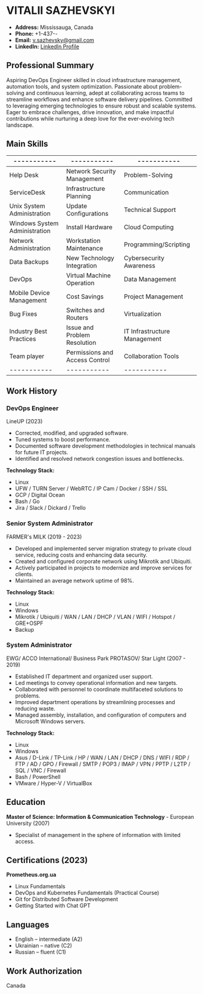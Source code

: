 # VITALII SAZHEVSKYI

- **Address:** Mississauga, Canada
- **Phone:** +1-437-*-*
- **Email:** v.sazhevsky@gmail.com
- **LinkedIn:** [LinkedIn Profile](https://www.linkedin.com/in/vitalii-sazhevskyi-32982a6a/)

## Professional Summary

Aspiring DevOps Engineer skilled in cloud infrastructure management, automation tools, and system optimization. Passionate about problem-solving and continuous learning, adept at collaborating across teams to streamline workflows and enhance software delivery pipelines. Committed to leveraging emerging technologies to ensure robust and scalable systems. Eager to embrace challenges, drive innovation, and make impactful contributions while nurturing a deep love for the ever-evolving tech landscape.

## Main Skills

| ----------- | ----------- | ----------- |
| ----------- | ----------- | ----------- |
| Help Desk      | Network Security Management | Problem-Solving      |
| ServiceDesk | Infrastructure Planning | Communication      |
| Unix System Administration | Update Configurations | Technical Support      |
| Windows System Administration | Install Hardware | Cloud Computing      |
| Network Administration | Workstation Maintenance | Programming/Scripting      |
| Data Backups | New Technology Integration | Cybersecurity Awareness      |
| DevOps | Virtual Machine Operation | Data Management      |
| Mobile Device Management | Cost Savings | Project Management      |
| Bug Fixes | Switches and Routers | Virtualization      |
| Industry Best Practices | Issue and Problem Resolution | IT Infrastructure Management      |
| Team player | Permissions and Access Control | Collaboration Tools      |
| ----------- | ----------- | ----------- |

## Work History

### DevOps Engineer
LineUP (2023)
- Corrected, modified, and upgraded software.
- Tuned systems to boost performance.
- Documented software development methodologies in technical manuals for future IT projects.
- Identified and resolved network congestion issues and bottlenecks.

**Technology Stack:**
  - Linux
  - UFW / TURN Server / WebRTC / IP Cam / Docker / SSH / SSL
  - GCP / Digital Ocean
  - Bash / Go
  - Jira / Slack / Dickard / Trello

### Senior System Administrator
FARMER's MILK (2019 - 2023)
- Developed and implemented server migration strategy to private cloud service, reducing costs and enhancing data security.
- Created and configured corporate network using Mikrotik and Ubiquiti.
- Actively participated in projects to modernize and improve services for clients.
- Maintained an average network uptime of 98%.

**Technology Stack:**
  - Linux
  - Windows
  - Mikrotik / Ubiquiti / WAN / LAN / DHCP / VLAN / WIFI / Hotspot / GRE+OSPF
  - Backup

### System Administrator
EWG/ АCCО International/ Business Park PROTASOV/ Star Light (2007 - 2019)
- Established IT department and organized user support.
- Led meetings to convey operational information and new targets.
- Collaborated with personnel to coordinate multifaceted solutions to problems.
- Improved department operations by streamlining processes and reducing waste.
- Managed assembly, installation, and configuration of computers and Microsoft Windows servers.

**Technology Stack:**
  - Linux
  - Windows
  - Asus / D-Link / TP-Link / HP / WAN / LAN / DHCP / DNS / WIFI / RDP / FTP / AD / GPO / Firewall / SMTP / POP3 / IMAP / VPN / PPTP / L2TP / SQL / VNC / Firewall
  - Bash / PowerShell
  - VMware / Hyper-V / VirtualBox

## Education

**Master of Science: Information & Communication Technology** - European University (2007)
  - Specialist of management in the sphere of information with limited access.

## Certifications (2023)

**Prometheus.org.ua**
  - Linux Fundamentals
  - DevOps and Kubernetes Fundamentals (Practical Course)
  - Git for Distributed Software Development
  - Getting Started with Chat GPT

## Languages

- English – intermediate (A2)
- Ukrainian – native (C2)
- Russian – fluent (C1)

## Work Authorization

Canada
